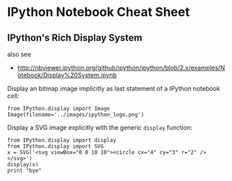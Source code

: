 

IPython Notebook Cheat Sheet
============================


IPython's Rich Display System
-----------------------------

also see
- http://nbviewer.ipython.org/github/ipython/ipython/blob/2.x/examples/Notebook/Display%20System.ipynb


Display an bitmap image implicitly as last statement of a IPython notebook cell:

    from IPython.display import Image
    Image(filename='../images/ipython_logo.png')

Display a SVG image explicitly with the generic `display` function:

    from IPython.display import display
    from IPython.display import SVG
    x = SVG('<svg viewBox="0 0 10 10"><circle cx="4" cy="3" r="2" /></svg>')
    display(x)
    print "bye"
